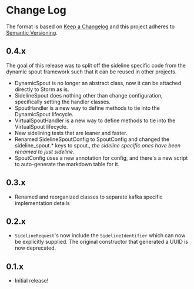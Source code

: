 # Change Log
The format is based on [Keep a Changelog](http://keepachangelog.com/)
and this project adheres to [Semantic Versioning](http://semver.org/).

## 0.4.x
The goal of this release was to split off the sideline specific code from the dynamic spout framework such that it can be reused in other projects. 
- DynamicSpout is no longer an abstract class, now it can be attached directly to Storm as is.
- SidelineSpout does nothing other than change configuration, specifically setting the handler classes.
- SpoutHandler is a new way to define methods to tie into the DynamicSpout lifecycle.
- VirtualSpoutHandler is a new way to define methods to tie into the VirtualSpout lifecycle.
- New sidelining tests that are leaner and faster.
- Renamed SidelineSpoutConfig to SpoutConfig and changed the sideline_spout.* keys to spout.*, the sideline specific ones have been renamed to just sideline.*
- SpoutConfig uses a new annotation for config, and there's a new script to auto-generate the markdown table for it.

## 0.3.x
- Renamed and reorganized classes to separate kafka specific implementation details

## 0.2.x
- `SidelineRequest`'s now include the `SidelineIdentifier` which can now be explicitly supplied.  The original constructor that generated a UUID is now deprecated. 

## 0.1.x
- Initial release!